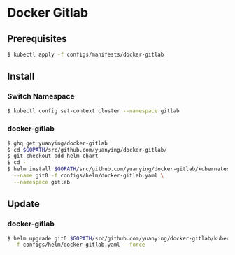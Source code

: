 # Docker Gitlab

## Prerequisites

```bash
$ kubectl apply -f configs/manifests/docker-gitlab
```

## Install

### Switch Namespace

```bash
$ kubectl config set-context cluster --namespace gitlab
```

### docker-gitlab

```bash
$ ghq get yuanying/docker-gitlab
$ cd $GOPATH/src/github.com/yuanying/docker-gitlab/
$ git checkout add-helm-chart
$ cd -
$ helm install $GOPATH/src/github.com/yuanying/docker-gitlab/kubernetes/chart \
  --name git0 -f configs/helm/docker-gitlab.yaml \
  --namespace gitlab
```

## Update

### docker-gitlab

```bash
$ helm upgrade git0 $GOPATH/src/github.com/yuanying/docker-gitlab/kubernetes/chart \
  -f configs/helm/docker-gitlab.yaml --force
```
